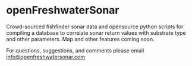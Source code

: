 # openFreshwaterSonar
Crowd-sourced fishfinder sonar data and opensource python scripts for compiling a database to correlate sonar return values with substrate type and other parameters. Map and other features coming soon.

For questions, suggestions, and comments please email info@openfreshwatersonar.com
